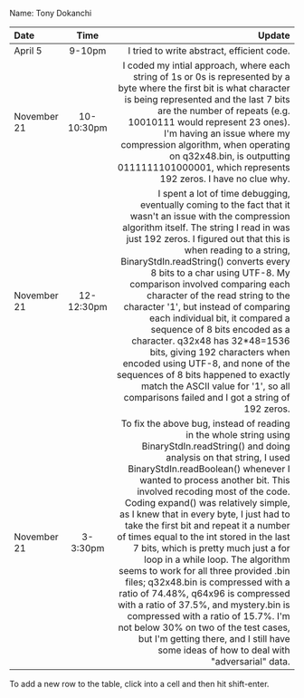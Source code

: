 Name: Tony Dokanchi

| Date        |    Time    |                                                                                                                                                                                                                                                                                                                                                                                                                                                                                                                                                                                                                                                                                                                                                                                                                                             Update |
|:------------|:----------:|---------------------------------------------------------------------------------------------------------------------------------------------------------------------------------------------------------------------------------------------------------------------------------------------------------------------------------------------------------------------------------------------------------------------------------------------------------------------------------------------------------------------------------------------------------------------------------------------------------------------------------------------------------------------------------------------------------------------------------------------------------------------------------------------------------------------------------------------------:|
| April 5     |   9-10pm   |                                                                                                                                                                                                                                                                                                                                                                                                                                                                                                                                                                                                                                                                                                                                                                                                         I tried to write abstract, efficient code. |
| November 21 | 10-10:30pm |                                                                                                                                                                                                                                                                                                                                                                                                                                             I coded my intial approach, where each string of 1s or 0s is represented by a byte where the first bit is what character is being represented and the last 7 bits are the number of repeats (e.g. 10010111 would represent 23 ones). I'm having an issue where my compression algorithm, when operating on q32x48.bin, is outputting 0111111101000001, which represents 192 zeros. I have no clue why. |
| November 21 | 12-12:30pm |                                                                                                                    I spent a lot of time debugging, eventually coming to the fact that it wasn't an issue with the compression algorithm itself. The string I read in was just 192 zeros. I figured out that this is when reading to a string, BinaryStdIn.readString() converts every 8 bits to a char using UTF-8. My comparison involved comparing each character of the read string to the character '1', but instead of comparing each individual bit, it compared a sequence of 8 bits encoded as a character. q32x48 has 32*48=1536 bits, giving 192 characters when encoded using UTF-8, and none of the sequences of 8 bits happened to exactly match the ASCII value for '1', so all comparisons failed and I got a string of 192 zeros. |
| November 21 |  3-3:30pm  | To fix the above bug, instead of reading in the whole string using BinaryStdIn.readString() and doing analysis on that string, I used BinaryStdIn.readBoolean() whenever I wanted to process another bit. This involved recoding most of the code. Coding expand() was relatively simple, as I knew that in every byte, I just had to take the first bit and repeat it a number of times equal to the int stored in the last 7 bits, which is pretty much just a for loop in a while loop. The algorithm seems to work for all three provided .bin files; q32x48.bin is compressed with a ratio of 74.48%, q64x96 is compressed with a ratio of 37.5%, and mystery.bin is compressed with a ratio of 15.7%. I'm not below 30% on two of the test cases, but I'm getting there, and I still have some ideas of how to deal with "adversarial" data. |


To add a new row to the table, click into a cell and then hit shift-enter.